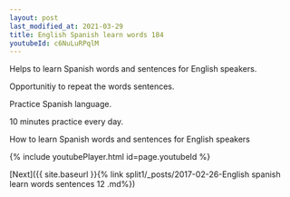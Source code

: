 ```yaml
---
layout: post
last_modified_at: 2021-03-29
title: English Spanish learn words 184 
youtubeId: c6NuLuRPqlM
---
```

 
 
Helps to learn Spanish words and sentences for English speakers.

Opportunitiy to repeat the words sentences. 

Practice Spanish language. 
 
10 minutes practice every day. 
 
How to learn Spanish words and sentences for English speakers 
 
{% include youtubePlayer.html id=page.youtubeId %}
 
 
[Next]({{ site.baseurl }}{% link  split1/_posts/2017-02-26-English spanish learn words sentences 12 .md%})
 
